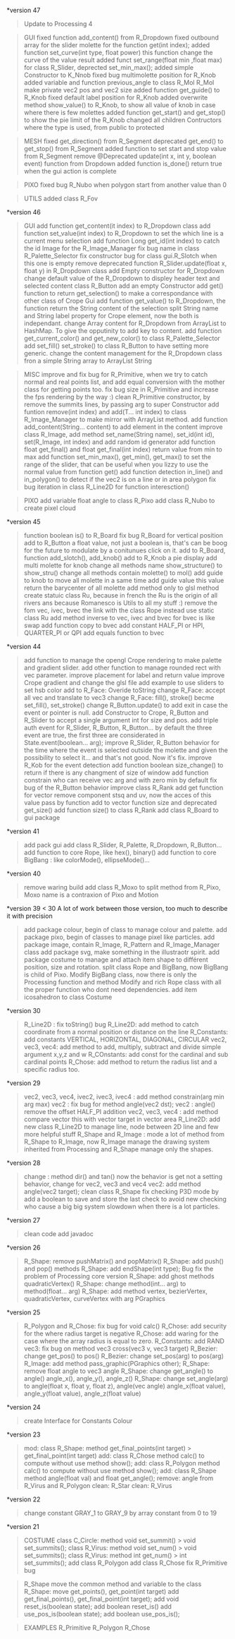 \*version 47
> Update to Processing 4

> GUI
> fixed function add_content() from R_Dropdown
> fixed outbound array for the slider molette for the function get(int index);
> added function set_curve(int type, float power) this function change the curve of the value result
> added funct set_range(float min ,float max) for class R_Slider, deprected set_min_max();
> added simple Constructor to K_Nnob
> fixed bug multimolette position for R_Knob
> added variable and function previous_angle to class R_Mol
> R_Mol make private vec2 pos and vec2 size
> added function get_guide() to R_Knob
> fixed default label position for R_Knob
> added overwrite method show_value() to R_Knob, to show all value of knob in case where there is few molettes
> added function get_start() and get_stop() to show the pie limit of the R_Knob
> changed all children Contructors where the type is used, from public to protected

> MESH
> fixed get_direction() from R_Segment
> deprecated get_end() to get_stop() from R_Segment
> added function to set start and stop value from R_Segment
> remove @Deprecated update(int x, int y, boolean event) function from Dropdown
> added function is_done() return true when the gui action is complete


> PIXO
> fixed bug R_Nubo when polygon start from another value than 0

> UTILS
> added class R_Fov


\*version 46

> GUI
> add function get_content(it index) to R_Dropdown class
> add function set_value(int index) to R_Dropdown to set the which line is a current menu selection
> add function Long get_id(int index) to catch the id Image for the R_Image_Manager
> fix bug name in class R_Palette_Selector
> fix constructor bug for class gui.R_Slotch when this one is empty
> remove deprecated function R_Slider.update(float x, float y) in R_Dropdown class
> add Empty constructor for R_Dropdown
> change default value of the R_Dropdown to displey header text and selected content
> class R_Button add an empty Constructor
> add get() function to return get_selection() to make a correspondance with other class of Crope Gui
> add function get_value() to R_Dropdown, the function return the String content of the selection
> split String name and String label property for Crope element, now the both is independant.
> change Array content for R_Dropdown from ArrayList to HashMap. To give the opputinity to add key to content.
> add function get_current_color() and get_new_color() to class R_Palette_Selector
> add set_fill() set_stroke() to class R_Button to have setting more generic.
> change the content management for the R_Dropdown class fron a simple String array to ArrayList String

> MISC
> improve and fix bug for R_Primitive, when we try to catch normal and real points list, and add equal conversion with the mother class for getting points too.
> fix bug size in R_Primitive and increase the fps rendering by the way :)
> clean R_Primitive constructor, by remove the summits lines, by passing arg to super Constructor
> add funtion remove(int index) and add(T... int index) to class R_Image_Manager to make mirror with ArrayList method.
> add function add_content(String... content) to add element in the content
> improve class R_Image, add method set_name(String name), set_id(int id), set(R_Image, int index) and add random id generator
> add function float get_final() and float get_final(int index) return value from min to max
> add function set_min_max(), get_min(), get_max() to set the range of the slider, that can be useful when you lizzy to use the normal value from function get()
> add function detection in_line() and in_polygon() to detect if the vec2 is on a line or in area polygon
> fix bug iteration in class R_Line2D for function interesction()

> PIXO
> add variable float angle to class R_Pixo
> add class R_Nubo to create pixel cloud

\*version 45

> function boolean is() to R_Board
> fix bug R_Board for vertical position
> add to R_Button a float value, not just a boolean is, that's can be boog for the future to modulate by a conitunues click on it.
> add to R_Board, function add_slotch(), add_knob()
> add to R_Knob a pie display
> add multi molette for knob
> change all methods name show_structure() to show_stru()
> change all methods contain molette() to mol()
> add guide to knob to move all molette in a same time
> add guide value this value return the barycenter of all molette
> add method only to glsl method
> create statuic class Ru, because in french the Ru is the origin of all rivers ans because Romanesco is Utils to all my stuff :)
> remove the fom vec, ivec, bvec the link with the class Rope instead use static class Ru
> add method inverse to vec, ivec and bvec for bvec is like swap
> add function copy to bvec
> add constant HALF_PI or HPI, QUARTER_PI or QPI
> add equals function to bvec

\*version 44

> add function to manage the opengl Crope rendering to make palette and gradient slider.
> add other function to manage rounded rect with vec parameter.
> improve placement for label and return value
> improve Crope gradient and change the glsl file
> add example to use sliders to set hsb color
> add to R_Face: Overide toString
> change R_Face: accept all vec and translate to vec3
> change R_Face: fill(), stroke() becme set_fill(), set_stroke()
> change R_Button.update() to add exit in case the event or pointer is null.
> add Constructor to Crope, R_Button and R_Slider to accept a single argument int for size and pos.
> add triple auth event for R_Slider, R_Button, R_Button... by default the three event are true, the first three are considerated in State.event(boolean... arg);
> improve R_Slider, R_Button behavior for the time where the event is selected outside the molette and given the possibility to select it... and that's not good. Now it's fix.
> improve R_Kob for the event detection
> add function boolean size_change() to return if there is any changment of size of window
> add function constrain who can receive vec arg and with zero min by default
> fix bug of the R_Button behavior
> improve class R_Rank
> add get function for vector
> remove component stsq and uv, now the acces of this value pass by function
> add to vector function size and deprecated get_size()
> add function size() to class R_Rank
> add class R_Board to gui package

\*version 41

> add pack gui
> add class R_Slider, R_Palette, R_Dropdown, R_Button...
> add function to core Rope, like hex(), binary()
> add function to core BigBang : like colorMode(), ellipseMode()...

\*version 40

> remove waring build
> add class R_Moxo to split method from R_Pixo, Moxo name is a contraxion of Pixo and Motion

\*version 39 < 30
A lot of work between those version, too much to describe it with precision

> add package colour, begin of class to manage colour and palette.
> add package pixo, begin of classes to manage pixel like particles.
> add package image, contain R_Image, R_Pattern and R_Image_Manager class
> add package svg, make something in the illustraotr spirit.
> add package costume to manage and attach item shape to différent position, size and rotation.
> split class Rope and BigBang, now BigBang is child of Pixo.
> Modify BigBang class, now there is only the Processing function and method
> Modify and rich Rope class with all the proper function who dont need dependencies.
> add item icosahedron to class Costume

\*version 30

> R_Line2D : fix toString() bug
> R_Line2D: add method to catch coordinate from a normal position or distance on the line
> R_Constants: add constants VERTICAL, HORIZONTAL, DIAGONAL, CIRCULAR
> vec2, vec3, vec4: add method to add, multiply, subtract and divide simple argument x,y,z and w
> R_COnstants: add const for the cardinal and sub cardinal points
> R_Chose: add method to return the radius list and a specific radius too.

\*version 29

> vec2, vec3, vec4, ivec2, ivec3, ivec4 : add method constrain(arg min arg max)
> vec2 : fix bug for method angle(vec2 dst);
> vec2 : angle() remove the offset HALF_PI addition
> vec2, vec3, vec4 : add method compare vector this with vector target in vector area
> R_Line2D: add new class R_Line2D to manage line, node between 2D line and few more helpful stuff
> R_Shape and R_Image : mode a lot of method from R_Shape to R_Image, now R_Image manage the drawing system inherited from Processing and R_Shape manage only the shapes.

\*version 28

> change : method dir() and tan() now the behavior is get not a setting behavior, change for vec2, vec3 and vec4
> vec2: add method angle(vec2 target);
> clean class R_Shape
> fix checking P3D mode by add a boolean to save and store the last check to avoid new checking who cause a big big system slowdown when there is a lot particles.

\*version 27

> clean code
> add javadoc

\*version 26

> R_Shape: remove pushMatrix() and popMatrix()
> R_Shape: add push() and pop() methods
> R_Shape: add endShape(int type);
> Bug fix the problem of Processing core version
> R_Shape: add ghost methods quadraticVertex()
> R_Shape: change method(int... arg) to method(float... arg)
> R_Shape: add method vertex, bezierVertex, quadraticVertex, curveVertex with arg PGraphics

\*version 25

> R_Polygon and R_Chose: fix bug for void calc()
> R_Chose: add security for the where radius target is negative
> R_Chose: add waring for the case where the array radius is equal to zero.
> R_Constants: add RAND
> vec3: fix bug on method vec3 cross(vec3 v, vec3 target)
> R_Bezier: change get_pos() to pos()
> R_Bezier: change set_pos(arg) to pos(arg)
> R_Image: add method pass_graphic(PGraphics other);
> R_Shape: remove float angle to vec3 angle
> R_Shape: change get_angle() to angle() angle_x(), angle_y(), angle_z()
> R_Shape: change set_angle(arg) to angle(float x, float y, float z), angle(vec angle) angle_x(float value), angle_y(float value), angle_z(float value)

\*version 24

> create Interface for Constants Colour

\*version 23

> mod: class R_Shape: method get_final_points(int target) > get_final_point(int target)
> add: class R_Chose method calc() to compute without use method show();
> add: class R_Polygon method calc() to compute without use method show();
> add: class R_Shape method angle(float val) and float get_angle();
> remove: angle from R_Virus and R_Polygon
> clean: R_Star
> clean: R_Virus

\*version 22

> change constant GRAY_1 to GRAY_9 by array constant from 0 to 19

\*version 21

> COSTUME
> class C_Circle: method void set_summit() > void set_summits();
> class R_Virus: method void set_num() > void set_summits();
> class R_Virus: method int get_num() > int set_summits();
> add class R_Polygon
> add class R_Chose
> fix R_Primitive bug

> R_Shape
> move the common method and variable to the class R_Shape:
> move get_points(), get_point(int target)
> add get_final_points(), get_final_point(int target);
> add void reset_is(boolean state);
> add boolean reset_is()
> add use_pos_is(boolean state);
> add boolean use_pos_is();

> EXAMPLES
> R_Primitive
> R_Polygon
> R_Chose
